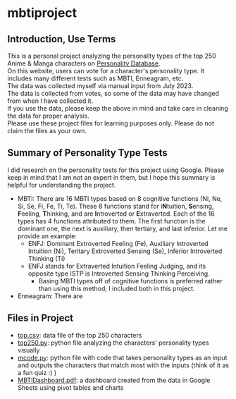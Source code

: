 # mbtiproject
## Introduction, Use Terms
This is a personal project analyzing the personality types of the top 250 Anime & Manga characters on [Personality Database](https://www.personality-database.com/). <br />
On this website, users can vote for a character's personality type. It includes many different tests such as MBTI, Enneagram, etc. <br />
The data was collected myself via manual input from July 2023. <br />
The data is collected from votes, so some of the data may have changed from when I have collected it. <br />
If you use the data, please keep the above in mind and take care in cleaning the data for proper analysis. <br />
Please use these project files for learning purposes only. Please do not claim the files as your own. <br />
## Summary of Personality Type Tests
I did research on the personality tests for this project using Google. Please keep in mind that I am not an expert in them, but I hope this summary is helpful for understanding the project.<br /> 
+ MBTI: There are 16 MBTI types based on 8 cognitive functions (Ni, Ne, Si, Se, Fi, Fe, Ti, Te). These 8 functions stand for  i**N**tuition, **S**ensing, **F**eeling, **T**hinking, and are **I**ntroverted or **E**xtraverted. Each of the 16 types has 4 functions attributed to them. The first function is the dominant one, the next is auxiliary, then tertiary, and last inferior. Let me provide an example:
   + ENFJ: Dominant Extroverted Feeling (Fe), Auxiliary Introverted Intuition (Ni), Teritary Extroverted Sensing (Se), Inferior Introverted Thinking (Ti)
   + ENFJ stands for Extraverted Intuition Feeling Judging, and its opposite type ISTP is Introverted Sensing Thinking Perceiving.
      + Basing MBTI types off of cognitive functions is preferred rather than using this method; I included both in this project.
+ Enneagram: There are 
## Files in Project
+ [top.csv](docs/top.csv): data file of the top 250 characters <br />
+ [top250.py](docs/top250.py): python file analyzing the characters' personality types visually
+ [mcode.py](docs/mcode.py): python file with code that takes personality types as an input and outputs the characters that match most with the inputs (think of it as a fun quiz :) ) <br />
+ [MBTIDashboard.pdf](docs/MBTIDashboard.pdf): a dashboard created from the data in Google Sheets using pivot tables and charts <br />

